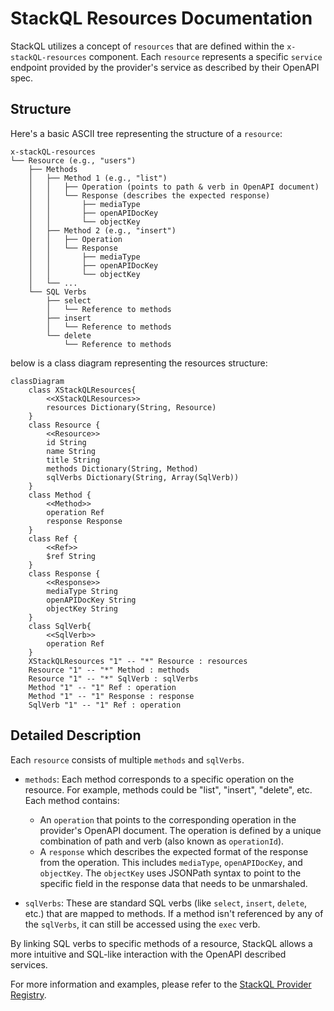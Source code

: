 # StackQL Resources Documentation

StackQL utilizes a concept of `resources` that are defined within the `x-stackQL-resources` component. Each `resource` represents a specific `service` endpoint provided by the provider's service as described by their OpenAPI spec.

## Structure

Here's a basic ASCII tree representing the structure of a `resource`:

```plaintext
x-stackQL-resources
└── Resource (e.g., "users")
    ├── Methods
    │   ├── Method 1 (e.g., "list")
    │   │   ├── Operation (points to path & verb in OpenAPI document)
    │   │   └── Response (describes the expected response)
    │   │       ├── mediaType
    │   │       ├── openAPIDocKey
    │   │       └── objectKey
    │   ├── Method 2 (e.g., "insert")
    │   │   ├── Operation
    │   │   └── Response
    │   │       ├── mediaType
    │   │       ├── openAPIDocKey
    │   │       └── objectKey
    │   └── ...
    └── SQL Verbs
        ├── select
        │   └── Reference to methods
        ├── insert
        │   └── Reference to methods
        └── delete
            └── Reference to methods
```

below is a class diagram representing the resources structure:

```mermaid
classDiagram
    class XStackQLResources{
        <<XStackQLResources>>
        resources Dictionary(String, Resource)
    }
    class Resource {
        <<Resource>>
        id String
        name String
        title String
        methods Dictionary(String, Method)
        sqlVerbs Dictionary(String, Array(SqlVerb))
    }
    class Method {
        <<Method>>
        operation Ref
        response Response
    }
    class Ref {
        <<Ref>>
        $ref String
    }
    class Response {
        <<Response>>
        mediaType String
        openAPIDocKey String
        objectKey String
    }
    class SqlVerb{
        <<SqlVerb>>
        operation Ref
    }
    XStackQLResources "1" -- "*" Resource : resources
    Resource "1" -- "*" Method : methods
    Resource "1" -- "*" SqlVerb : sqlVerbs
    Method "1" -- "1" Ref : operation
    Method "1" -- "1" Response : response
    SqlVerb "1" -- "1" Ref : operation
```

## Detailed Description

Each `resource` consists of multiple `methods` and `sqlVerbs`.

- `methods`: Each method corresponds to a specific operation on the resource. For example, methods could be "list", "insert", "delete", etc. Each method contains:
    - An `operation` that points to the corresponding operation in the provider's OpenAPI document. The operation is defined by a unique combination of path and verb (also known as `operationId`).
    - A `response` which describes the expected format of the response from the operation. This includes `mediaType`, `openAPIDocKey`, and `objectKey`. The `objectKey` uses JSONPath syntax to point to the specific field in the response data that needs to be unmarshaled.

- `sqlVerbs`: These are standard SQL verbs (like `select`, `insert`, `delete`, etc.) that are mapped to methods. If a method isn't referenced by any of the `sqlVerbs`, it can still be accessed using the `exec` verb.

By linking SQL verbs to specific methods of a resource, StackQL allows a more intuitive and SQL-like interaction with the OpenAPI described services. 

For more information and examples, please refer to the [StackQL Provider Registry](https://github.com/stackql/stackql-provider-registry).
